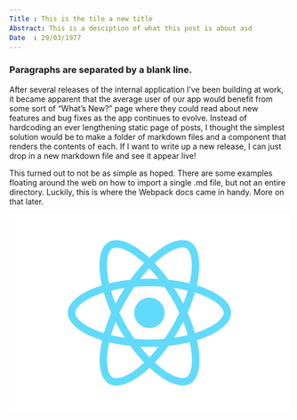 ```yaml
---
Title : This is the tile a new title
Abstract: This is a desciption of what this post is about asd 
Date  : 29/03/1977
---
```



### Paragraphs are separated by a blank line.

After several releases of the internal application I’ve been building at work, it became apparent that the average user of our app would benefit from some sort of “What’s New?” page where they could read about new features and bug fixes as the app continues to evolve. Instead of hardcoding an ever lengthening static page of posts, I thought the simplest solution would be to make a folder of markdown files and a component that renders the contents of each. If I want to write up a new release, I can just drop in a new markdown file and see it appear live!

This turned out to not be as simple as hoped. There are some examples floating around the web on how to import a single .md file, but not an entire directory. Luckily, this is where the Webpack docs came in handy. More on that later.

![This is an image](./logo.svg)